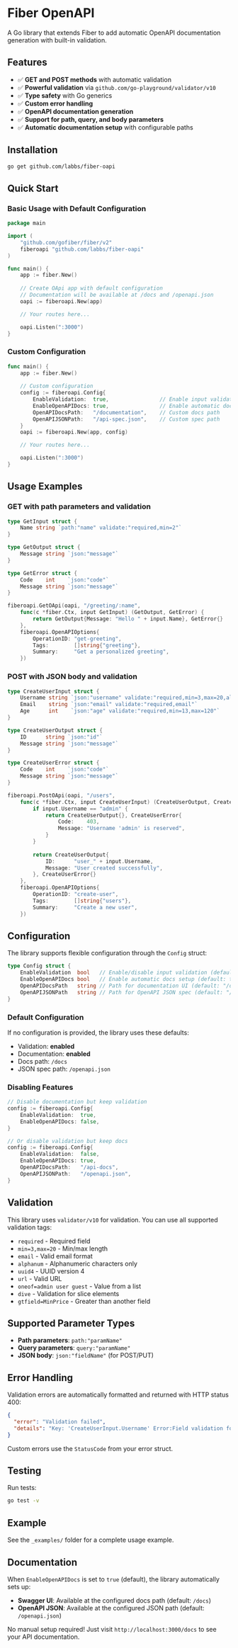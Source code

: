 # Fiber OpenAPI

A Go library that extends Fiber to add automatic OpenAPI documentation generation with built-in validation.

## Features

- ✅ **GET and POST methods** with automatic validation
- ✅ **Powerful validation** via `github.com/go-playground/validator/v10`
- ✅ **Type safety** with Go generics
- ✅ **Custom error handling**
- ✅ **OpenAPI documentation generation**
- ✅ **Support for path, query, and body parameters**
- ✅ **Automatic documentation setup** with configurable paths

## Installation

```bash
go get github.com/labbs/fiber-oapi
```

## Quick Start

### Basic Usage with Default Configuration

```go
package main

import (
    "github.com/gofiber/fiber/v2"
    fiberoapi "github.com/labbs/fiber-oapi"
)

func main() {
    app := fiber.New()
    
    // Create OApi app with default configuration
    // Documentation will be available at /docs and /openapi.json
    oapi := fiberoapi.New(app)

    // Your routes here...

    oapi.Listen(":3000")
}
```

### Custom Configuration

```go
func main() {
    app := fiber.New()
    
    // Custom configuration
    config := fiberoapi.Config{
        EnableValidation:  true,                // Enable input validation
        EnableOpenAPIDocs: true,                // Enable automatic docs setup
        OpenAPIDocsPath:   "/documentation",    // Custom docs path
        OpenAPIJSONPath:   "/api-spec.json",    // Custom spec path
    }
    oapi := fiberoapi.New(app, config)

    // Your routes here...

    oapi.Listen(":3000")
}
```

## Usage Examples

### GET with path parameters and validation

```go
type GetInput struct {
    Name string `path:"name" validate:"required,min=2"`
}

type GetOutput struct {
    Message string `json:"message"`
}

type GetError struct {
    Code    int    `json:"code"`
    Message string `json:"message"`
}

fiberoapi.GetOApi(oapi, "/greeting/:name", 
    func(c *fiber.Ctx, input GetInput) (GetOutput, GetError) {
        return GetOutput{Message: "Hello " + input.Name}, GetError{}
    }, 
    fiberoapi.OpenAPIOptions{
        OperationID: "get-greeting",
        Tags:        []string{"greeting"},
        Summary:     "Get a personalized greeting",
    })
```

### POST with JSON body and validation

```go
type CreateUserInput struct {
    Username string `json:"username" validate:"required,min=3,max=20,alphanum"`
    Email    string `json:"email" validate:"required,email"`
    Age      int    `json:"age" validate:"required,min=13,max=120"`
}

type CreateUserOutput struct {
    ID      string `json:"id"`
    Message string `json:"message"`
}

type CreateUserError struct {
    Code    int    `json:"code"`
    Message string `json:"message"`
}

fiberoapi.PostOApi(oapi, "/users", 
    func(c *fiber.Ctx, input CreateUserInput) (CreateUserOutput, CreateUserError) {
        if input.Username == "admin" {
            return CreateUserOutput{}, CreateUserError{
                Code:    403,
                Message: "Username 'admin' is reserved",
            }
        }
        
        return CreateUserOutput{
            ID:      "user_" + input.Username,
            Message: "User created successfully",
        }, CreateUserError{}
    }, 
    fiberoapi.OpenAPIOptions{
        OperationID: "create-user",
        Tags:        []string{"users"},
        Summary:     "Create a new user",
    })
```

## Configuration

The library supports flexible configuration through the `Config` struct:

```go
type Config struct {
    EnableValidation  bool   // Enable/disable input validation (default: true)
    EnableOpenAPIDocs bool   // Enable automatic docs setup (default: true)
    OpenAPIDocsPath   string // Path for documentation UI (default: "/docs")
    OpenAPIJSONPath   string // Path for OpenAPI JSON spec (default: "/openapi.json")
}
```

### Default Configuration

If no configuration is provided, the library uses these defaults:
- Validation: **enabled**
- Documentation: **enabled**
- Docs path: `/docs`
- JSON spec path: `/openapi.json`

### Disabling Features

```go
// Disable documentation but keep validation
config := fiberoapi.Config{
    EnableValidation:  true,
    EnableOpenAPIDocs: false,
}

// Or disable validation but keep docs
config := fiberoapi.Config{
    EnableValidation:  false,
    EnableOpenAPIDocs: true,
    OpenAPIDocsPath:   "/api-docs",
    OpenAPIJSONPath:   "/openapi.json",
}
```

## Validation

This library uses `validator/v10` for validation. You can use all supported validation tags:

- `required` - Required field
- `min=3,max=20` - Min/max length
- `email` - Valid email format
- `alphanum` - Alphanumeric characters only
- `uuid4` - UUID version 4
- `url` - Valid URL
- `oneof=admin user guest` - Value from a list
- `dive` - Validation for slice elements
- `gtfield=MinPrice` - Greater than another field

## Supported Parameter Types

- **Path parameters**: `path:"paramName"`
- **Query parameters**: `query:"paramName"`
- **JSON body**: `json:"fieldName"` (for POST/PUT)

## Error Handling

Validation errors are automatically formatted and returned with HTTP status 400:

```json
{
  "error": "Validation failed",
  "details": "Key: 'CreateUserInput.Username' Error:Field validation for 'Username' failed on the 'min' tag"
}
```

Custom errors use the `StatusCode` from your error struct.

## Testing

Run tests:

```bash
go test -v
```

## Example

See the `_examples/` folder for a complete usage example.

## Documentation

When `EnableOpenAPIDocs` is set to `true` (default), the library automatically sets up:

- **Swagger UI**: Available at the configured docs path (default: `/docs`)
- **OpenAPI JSON**: Available at the configured JSON path (default: `/openapi.json`)

No manual setup required! Just visit `http://localhost:3000/docs` to see your API documentation.
